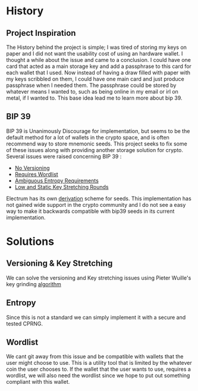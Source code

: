 # History

## Project Inspiration
The History behind the project is simple; I was tired of storing my keys on paper and I did not want
the usability cost of using an hardware wallet. I thought a while about the issue and came to a conclusion.
I could have one card that acted as a main storage key and add a passphrase to this card for each wallet that I used. Now instead of having a draw filled with paper with my keys scribbled on them, I could have one main card and just produce passphrase when I needed them. The passphrase could be stored by whatever means I wanted to, such as being online in my email or irl on metal, if I wanted to. This base idea lead me to learn more about bip 39.

## BIP 39
BIP 39 is Unanimously Discourage for implementation, but seems to be the default method for a lot of wallets in the crypto space, and is often recommend way to store mnemonic seeds. This project seeks to fix some of these issues along with providing another storage solution for crypto.  
Several issues were raised concerning BIP 39 :
* [No Versioning](https://github.com/bitcoin/bips/wiki/Comments:BIP-0039#electrum-criticism-of-bip39)
* [Requires Wordlist](https://github.com/bitcoin/bips/wiki/Comments:BIP-0039#electrum-criticism-of-bip39)
* [Ambiguous Entropy Requirements](https://github.com/bitcoin/bips/wiki/Comments:BIP-0039#electrum-criticism-of-bip39)
* [Low and Static Key Stretching Rounds](https://github.com/bitcoin/bips/pull/17)

Electrum has its own [derivation](http://docs.electrum.org/en/latest/faq.html) scheme for seeds. This implementation has not gained wide support in the crypto community and I do not see a easy way to make it backwards compatible with bip39 seeds in its current implementation.

# Solutions
## Versioning & Key Stretching
We can solve the versioning and Key stretching issues using Pieter Wuille's key grinding [algorithm](https://bitcointalk.org/index.php?topic=102349.0)

## Entropy
Since this is not a standard we can simply implement it with a secure and tested CPRNG.

## Wordlist
We cant git away from this issue and be compatible with wallets that the user might choose to use.
This is a utility tool that is limited by the whatever coin the user chooses to. If the wallet that the user wants to use, requires a wordlist, we will also need the wordlist since we hope to put out something compliant with this wallet.
